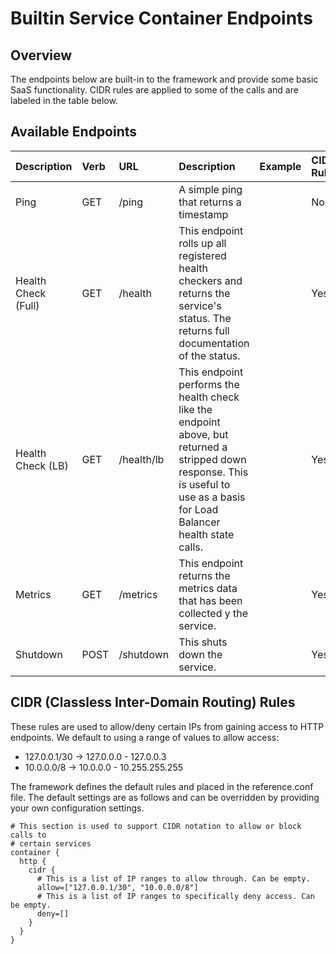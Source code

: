 # Builtin Service Container Endpoints

## Overview

The endpoints below are built-in to the framework and provide some basic SaaS functionality. CIDR rules
are applied to some of the calls and are labeled in the table below.

## Available Endpoints

| Description           | Verb  | URL                           | Description   | Example   | CIDR Rules    |
| :-------------------- | :---- | :---------------------------- | :------------- | :--------- | :----------    |
| Ping                  | GET   | /ping                         | A simple ping that returns a timestamp              |           | No            |
| Health Check (Full)   | GET   | /health                  | This endpoint rolls up all registered health checkers and returns the service's status. The returns full documentation of the status.             |           | Yes           |
| Health Check (LB)     | GET   | /health/lb               | This endpoint performs the health check like the endpoint above, but returned a stripped down response. This is useful to use as a basis for Load Balancer health state calls.              |           | Yes           |
| Metrics               | GET   | /metrics                      | This endpoint returns the metrics data that has been collected y the service.              |           | Yes           |
| Shutdown              | POST  | /shutdown                     | This shuts down the service.              |           | Yes           |


## CIDR (Classless Inter-Domain Routing) Rules

These rules are used to allow/deny certain IPs from gaining access to HTTP endpoints. We default to using a range
of values to allow access:

* 127.0.0.1/30 -> 127.0.0.0 - 127.0.0.3
* 10.0.0.0/8 -> 10.0.0.0 - 10.255.255.255

The framework defines the default rules and placed in the reference.conf file.
The default settings are as follows and can be overridden by providing your own configuration settings.

```
# This section is used to support CIDR notation to allow or block calls to
# certain services
container {
  http {
    cidr {
      # This is a list of IP ranges to allow through. Can be empty.
      allow=["127.0.0.1/30", "10.0.0.0/8"]
      # This is a list of IP ranges to specifically deny access. Can be empty.
      deny=[]
    }
  }
}
```